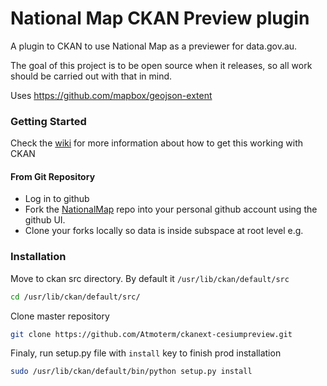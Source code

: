 National Map CKAN Preview plugin
================================

A plugin to CKAN to use National Map as a previewer for data.gov.au.

The goal of this project is to be open source when it releases, so all work
 should be carried out with that in mind.

Uses https://github.com/mapbox/geojson-extent

### Getting Started ###

Check the [wiki](https://github.com/NICTA/nationalmap/wiki) for 
more information about how to get this working with CKAN

#### From Git Repository ####
* Log in to github
* Fork the [NationalMap](https://github.com/NICTA/nationalmap.git) repo into your personal github account using the github UI.
* Clone your forks locally so data is inside subspace at root level e.g.

### Installation ###

Move to ckan src directory. By default it `/usr/lib/ckan/default/src`
```bash
cd /usr/lib/ckan/default/src/
```
Clone master repository
```bash 
git clone https://github.com/Atmoterm/ckanext-cesiumpreview.git
```
Finaly, run setup.py file with `install` key to finish prod installation
```bash 
sudo /usr/lib/ckan/default/bin/python setup.py install
```
